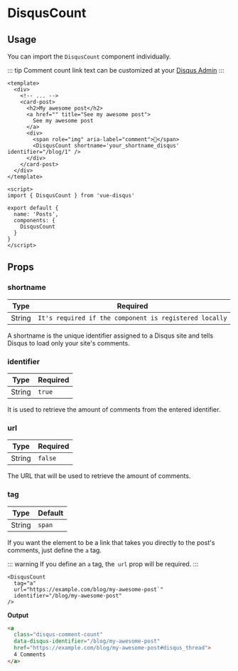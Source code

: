 # DisqusCount

## Usage 

You can import the `DisqusCount` component individually.

::: tip
Comment count link text can be customized at your [Disqus Admin](https://ktquez.disqus.com/admin/settings/community/)
:::

```vue
<template>
  <div>
    <!-- ... -->
    <card-post>
      <h2>My awesome post</h2>
      <a href="" title="See my awesome post">
        See my awesome post
      </a>
      <div>
        <span role="img" aria-label="comment">💬</span>
        <DisqusCount shortname='your_shortname_disqus' identifier="/blog/1" />
      </div>
    </card-post>    
  </div>
</template>

<script>
import { DisqusCount } from 'vue-disqus'

export default {
  name: 'Posts',
  components: {
    DisqusCount
  }
}
</script>
```

## Props

### shortname

| Type     | Required                                                    |
| -------- | ----------------------------------------------------------- |
| String   | `It's required if the component is registered locally`   | 

A shortname is the unique identifier assigned to a Disqus site and tells Disqus to load only your site's comments.

### identifier

| Type     | Required  |
| -------- | --------- |
| String   | `true`    | 

It is used to retrieve the amount of comments from the entered identifier.

### url

| Type     | Required  |
| -------- | --------- |
| String   | `false`   | 

The URL that will be used to retrieve the amount of comments.


### tag

| Type     | Default   |
| -------- | --------- |
| String   | `span`    | 

If you want the element to be a link that takes you directly to the post's comments, just define the `a` tag.

::: warning
If you define an `a` tag, the` url` prop will be required.
:::

```vue
<DisqusCount
  tag="a"
  url="https://example.com/blog/my-awesome-post`"
  identifier="/blog/my-awesome-post"
/>
```

**Output**

```html
<a 
  class="disqus-comment-count"
  data-disqus-identifier="/blog/my-awesome-post"
  href="https://example.com/blog/my-awesome-post#disqus_thread">
  4 Comments
</a>
```





